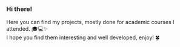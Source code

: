 ### Hi there!
Here you can find my projects, mostly done for academic courses I attended. :mortar_board::computer::sparkles: <br>
I hope you find them interesting and well developed, enjoy! :four_leaf_clover:
